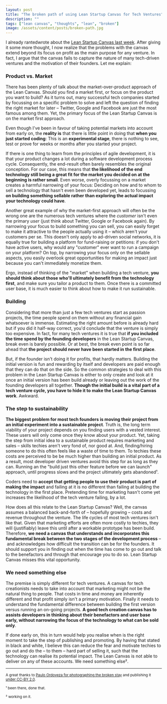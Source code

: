 ```yaml
---
layout: post
title: "The broken path of using Lean Startup Canvas for Tech Ventures"
description: ""
tags: ["lean canvas", "thoughts", "lean", "broken"]
image: /assets/content/posts/broken-path.jpg
---
```


I already <span class="strikethrough">ranted</span>wrote about the [Lean Startup Canvas last week](/2014/07/22/lean-canvas-missing-pieces/). After giving it some more thought, I now realize that the problems with the canvas extend beyond its focus on profit as the main purpose for any venture. In fact, I argue that the canvas fails to capture the nature of many tech-driven ventures and the motivation of their founders. Let me explain:

### Product vs. Market

There has been plenty of talk about the market-over-product approach of the Lean Canvas. Should you find a market first, or focus on the product you want to build? As it turns out, many successful tech companies started by focussing on a specific problem to solve and left the question of finding the right market for later – Twitter, Google and Facebook are just the most famous among them. Yet, the primary focus of the Lean Startup Canvas is on the market first approach.

Even though I've been in favour of taking potential markets into account from early on, the **reality is** that there is little point in doing that **when you just started coding**: This is an **experimental stage**, there is nothing to see, test or prove for weeks or months after you started your project.

If there is one thing to learn from the principles of agile development, it is that your product changes a lot during a software development process cycle. Consequently, the end-result often barely resembles the original conception. For our case, this means that **the likelihood of the end technology still being a great fit for the market you decided on at the beginning is rather small**. Even worse, overly focussing on a market creates a harmful narrowing of your focus: Deciding on how and to whom to sell a technology that hasn't even been developed yet, leads to focussing **on building something sellable rather than exploring the actual impact your technology could have**.

Another great example of why the market-first approach will often be the wrong one are the numerous tech ventures where the _customer_ isn't even the primary _user_ (just think about Twitter, Google or Facebook again). By narrowing your focus to build something you can sell, you can easily forget to make it attractive to the people actually using it – which aren't your customers per se. This doesn't only apply to ad-driven social networks, it is equally true for building a platform for fund-raising or petitions: if you don't have active users, why would any "customer" ever want to run a campaign on your platform? On top, by narrowing your focus only on the sellable aspects, you easily overlook great opportunities for making an impact just because you can't immediately monetize them.

Ergo, instead of thinking of the "market" when building a tech venture, **you should think about those who'll ultimately benefit from the technology first**, and make sure you tailor a product to them. Once there is a committed user base, it is much easier to think about how to make it run sustainable.

### Building

Considering that more than just a few tech ventures start as passion projects, the time people spend on them without any financial gain whatsoever is immense. Estimating the right amount before is already hard but if you did it half-way correct, you'd conclude that the venture is simply too expensive. In fact, for many tech ventures it is true that **if you included the time spend by the founding developers** in the Lean Startup Canvas, break even is barely possible. Or at best, the break even point is so far ahead that **the project should never have been started in the first place**.

But, if the founder isn't doing it for profits, that hardly matters. Building the initial version is fun and rewarding by itself and developers are paid enough that they can do that on the side. So the common strategies to deal with this problem in the Lean Startup Canvas is either to only create and look at it once an initial version has been build already or leaving out the work of the founding developers all together. **Though the initial build is a vital part of a tech venture cycle, you have to hide it to make the Lean Startup Canvas work**. Awkward.

### The step to sustainability

**The biggest problem for most tech founders is moving their project from an initial experiment into a sustainable project**. Truth is, the long term viability of your project depends on you finding users with a vested interest. These users will only come once they know about your product. Yet, taking the step from initial idea to a sustainable product requires marketing and sales – skills techies aren't very fond of, nor good at. And, finding/hiring someone to do this often feels like a waste of time to them. To techies these costs are perceived to be be much higher than building an initial product. As a result, most developer driven ventures avoid this step for as long as they can. Running an the "build just this other feature before we can launch" approach, until progress slows and the project ultimately gets abandoned¹.

Coders need to **accept that getting people to use their product is part of making the impact** and failing at it is no different than failing at building the technology in the first place. Pretending time for marketing hasn't come yet increases the likelihood of the tech venture failing, by a lot.

How does all this relate to the Lean Startup Canvas? Well, the canvas assumes a balanced back-and-forth of – hopefully growing – costs and revenue throughout the venture. The life cycles of most tech ventures isn't like that. Given that marketing efforts are often more costly to techies, they will (justifiably) leave this until after a workable prototype has been build. Therefore, **we need a canvas that understands and incorporates this fundamental break between the two stages of the development process** – and acknowledges how difficult the transition can be for the founders. It should support you in finding out when the time has come to go out and talk to the benefactors and through that encourage you to do so. Lean Startup Canvas misses this vital opportunity.

### We need something else

The premise is simply different for tech ventures. A canvas for tech creationists needs to take into account that marketing might not be the natural thing to people. That costs in time and money are inherently different and that profit simply isn't a primary motivation. Finally it needs to understand the fundamental difference between building the first version versus running an on-going projects. **A good tech creation canvas has to assists developers in thinking about their benefactors and user base early, without narrowing the focus of the technology to what can be sold only**.

If done early on, this in turn would help you realise when is the right moment to take the step of publishing and promoting. By having that stated in black and white, I believe this can reduce the fear and motivate techies to go out and do the – to them – hard part of selling it, such that the technology can realise its potential impact. The Lean Canvas is not able to deliver on any of these accounts. We need something else².

---

<small>A great thanks to [Paulo Ordoveza for photographing the broken stay](https://www.flickr.com/photos/brownpau/3177430299) and publishing it [under CC-BY 2.0](https://creativecommons.org/licenses/by/2.0/).</small>



<small>¹ been there, done that.</small>

<small>² working on it.</small>
